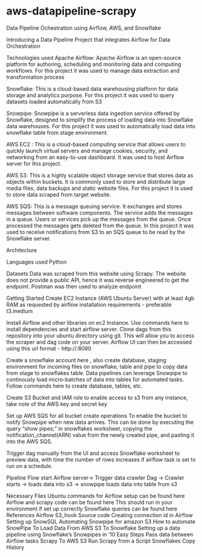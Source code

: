 # aws-datapipeline-scrapy
Data Pipeline Ochestration using Airflow, AWS, and Snowflake

Introducing a Data Pipeline Project that integrates Airflow for Data Orchestration

Technologies used
Apache Airflow: Apache Airflow is an open-source platform for authoring, scheduling and monitoring data and computing workflows. For this project it was used to manage data extraction and transformation process

Snowflake: This is a cloud-based data warehousing platform for data storage and analytics purpose. For this project it was used to query datasets loaded automatically from S3

Snowpipe: Snowpipe is a serverless data ingestion service offered by Snowflake, designed to simplify the process of loading data into Snowflake data warehouses. For this project it was used to automatically load data into snowflake table from stage environment.

AWS EC2 : This is a cloud-based computing service that allows users to quickly launch virtual servers and manage cookies, security, and networking from an easy-to-use dashboard. It was used to host Airflow server for this project.

AWS S3: This is a highly scalable object storage service that stores data as objects within buckets. It is commonly used to store and distribute large media files, data backups and static website files. For this project it is used to store data scraped from target website.

AWS SQS: This is a message queuing service. It exchanges and stores messages between software components. The service adds the messages in a queue. Users or services pick up the messages from the queue. Once processed the messages gets deleted from the queue. In this project it was used to receive notifications from S3 to an SQS queue to be read by the Snowflake server.

Architecture



Languages used
Python

Datasets
Data was scraped from this website using Scrapy. The website does not provide a public API, hence it was reverse engineered to get the endpoint. Postman was then used to analyze endpoint


Getting Started
Create EC2 Instance (AWS Ubuntu Server) with at least 4gb RAM as requested by airflow installation requirements - preferable t3.medium



Install Airflow and other libraries on ec2 Instance. Use commands here to install dependencies and start airflow server. Clone dags from this repository into your ubuntu directory using git. This will allow you to access the scraper and dag code on your server. Airflow UI can then be accessed using this url format - http://<public dns address>:8080


Create a snowflake account here , also create database, staging environment for incoming files on snowflake, table and pipe to copy data from stage to snowflakes table. Data pipelines can leverage Snowpipe to continously load micro-batches of data into tables for automated tasks. Follow commands here to create database, tables, etc.


Create S3 Bucket and IAM role to enable access to s3 from any instance, take note of the AWS key and secret key



Set up AWS SQS for all bucket create operations
To enable the bucket to notify Snowpipe when new data arrives. This can be done by executing the query “show pipes;” in snowflakes worksheet, copying the notification_channel(ARN) value from the newly created pipe, and pasting it into the AWS SQS. 


Trigger dag manually from the UI and access Snowflake worksheet to preview data, with time the number of rows increases if airflow task is set to run on a schedule.







Pipeline Flow
start Airflow server-> Trigger data crawler Dag -> Crawler starts -> loads data into s3 -> snowpipe loads data into table from s3


Necessary Files
Ubuntu commands for Airflow setup can be found here
Airflow and scrapy code can be found here This should run in your environment if set up correctly
Snowflake queries can be found here
References
Airflow S3_hook Source code
Creating connection id in Airflow
Setting up SnowSQL
Automating Snowpipe for amazon S3
How to automate SnowPipe To Load Data From AWS S3 To Snowflake
Setting up a data pipeline using Snowflake’s Snowpipes in ‘10 Easy Steps
Pass data between Airflow tasks
Scrapy To AWS S3
Run Scrapy from a Script
Snowflakes Copy History

